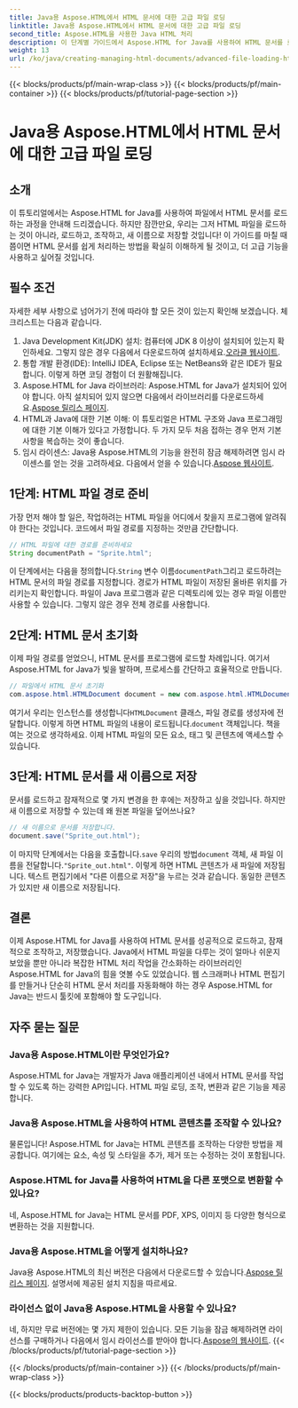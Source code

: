 ```yaml
---
title: Java용 Aspose.HTML에서 HTML 문서에 대한 고급 파일 로딩
linktitle: Java용 Aspose.HTML에서 HTML 문서에 대한 고급 파일 로딩
second_title: Aspose.HTML을 사용한 Java HTML 처리
description: 이 단계별 가이드에서 Aspose.HTML for Java를 사용하여 HTML 문서를 로드, 조작 및 저장하는 방법을 알아보세요. Java 프로젝트에서 고급 HTML 처리를 잠금 해제하세요.
weight: 13
url: /ko/java/creating-managing-html-documents/advanced-file-loading-html-documents/
---
```


{{< blocks/products/pf/main-wrap-class >}}
{{< blocks/products/pf/main-container >}}
{{< blocks/products/pf/tutorial-page-section >}}

# Java용 Aspose.HTML에서 HTML 문서에 대한 고급 파일 로딩

## 소개
이 튜토리얼에서는 Aspose.HTML for Java를 사용하여 파일에서 HTML 문서를 로드하는 과정을 안내해 드리겠습니다. 하지만 잠깐만요, 우리는 그저 HTML 파일을 로드하는 것이 아니라, 로드하고, 조작하고, 새 이름으로 저장할 것입니다! 이 가이드를 마칠 때쯤이면 HTML 문서를 쉽게 처리하는 방법을 확실히 이해하게 될 것이고, 더 고급 기능을 사용하고 싶어질 것입니다.
## 필수 조건
자세한 세부 사항으로 넘어가기 전에 따라야 할 모든 것이 있는지 확인해 보겠습니다. 체크리스트는 다음과 같습니다.
1.  Java Development Kit(JDK) 설치: 컴퓨터에 JDK 8 이상이 설치되어 있는지 확인하세요. 그렇지 않은 경우 다음에서 다운로드하여 설치하세요.[오라클 웹사이트](https://www.oracle.com/java/technologies/javase-downloads.html).
2. 통합 개발 환경(IDE): IntelliJ IDEA, Eclipse 또는 NetBeans와 같은 IDE가 필요합니다. 이렇게 하면 코딩 경험이 더 원활해집니다.
3.  Aspose.HTML for Java 라이브러리: Aspose.HTML for Java가 설치되어 있어야 합니다. 아직 설치되어 있지 않으면 다음에서 라이브러리를 다운로드하세요.[Aspose 릴리스 페이지](https://releases.aspose.com/html/java/).
4. HTML과 Java에 대한 기본 이해: 이 튜토리얼은 HTML 구조와 Java 프로그래밍에 대한 기본 이해가 있다고 가정합니다. 두 가지 모두 처음 접하는 경우 먼저 기본 사항을 복습하는 것이 좋습니다.
5.  임시 라이센스: Java용 Aspose.HTML의 기능을 완전히 잠금 해제하려면 임시 라이센스를 얻는 것을 고려하세요. 다음에서 얻을 수 있습니다.[Aspose 웹사이트](https://purchase.aspose.com/temporary-license/).

## 1단계: HTML 파일 경로 준비
가장 먼저 해야 할 일은, 작업하려는 HTML 파일을 어디에서 찾을지 프로그램에 알려줘야 한다는 것입니다. 코드에서 파일 경로를 지정하는 것만큼 간단합니다.
```java
// HTML 파일에 대한 경로를 준비하세요
String documentPath = "Sprite.html";
```
 이 단계에서는 다음을 정의합니다.`String` 변수 이름`documentPath`그리고 로드하려는 HTML 문서의 파일 경로를 지정합니다. 경로가 HTML 파일이 저장된 올바른 위치를 가리키는지 확인합니다. 파일이 Java 프로그램과 같은 디렉토리에 있는 경우 파일 이름만 사용할 수 있습니다. 그렇지 않은 경우 전체 경로를 사용합니다.
## 2단계: HTML 문서 초기화
이제 파일 경로를 얻었으니, HTML 문서를 프로그램에 로드할 차례입니다. 여기서 Aspose.HTML for Java가 빛을 발하며, 프로세스를 간단하고 효율적으로 만듭니다.
```java
// 파일에서 HTML 문서 초기화
com.aspose.html.HTMLDocument document = new com.aspose.html.HTMLDocument(documentPath);
```
 여기서 우리는 인스턴스를 생성합니다`HTMLDocument` 클래스, 파일 경로를 생성자에 전달합니다. 이렇게 하면 HTML 파일의 내용이 로드됩니다.`document` 객체입니다. 책을 여는 것으로 생각하세요. 이제 HTML 파일의 모든 요소, 태그 및 콘텐츠에 액세스할 수 있습니다.
## 3단계: HTML 문서를 새 이름으로 저장
문서를 로드하고 잠재적으로 몇 가지 변경을 한 후에는 저장하고 싶을 것입니다. 하지만 새 이름으로 저장할 수 있는데 왜 원본 파일을 덮어쓰나요?
```java
// 새 이름으로 문서를 저장합니다.
document.save("Sprite_out.html");
```
 이 마지막 단계에서는 다음을 호출합니다.`save` 우리의 방법`document` 객체, 새 파일 이름을 전달합니다.`"Sprite_out.html"`. 이렇게 하면 HTML 콘텐츠가 새 파일에 저장됩니다. 텍스트 편집기에서 "다른 이름으로 저장"을 누르는 것과 같습니다. 동일한 콘텐츠가 있지만 새 이름으로 저장됩니다.
## 결론
이제 Aspose.HTML for Java를 사용하여 HTML 문서를 성공적으로 로드하고, 잠재적으로 조작하고, 저장했습니다. Java에서 HTML 파일을 다루는 것이 얼마나 쉬운지 보았을 뿐만 아니라 복잡한 HTML 처리 작업을 간소화하는 라이브러리인 Aspose.HTML for Java의 힘을 엿볼 수도 있었습니다.
웹 스크래퍼나 HTML 편집기를 만들거나 단순히 HTML 문서 처리를 자동화해야 하는 경우 Aspose.HTML for Java는 반드시 툴킷에 포함해야 할 도구입니다.
## 자주 묻는 질문
### Java용 Aspose.HTML이란 무엇인가요?
Aspose.HTML for Java는 개발자가 Java 애플리케이션 내에서 HTML 문서를 작업할 수 있도록 하는 강력한 API입니다. HTML 파일 로딩, 조작, 변환과 같은 기능을 제공합니다.
### Java용 Aspose.HTML을 사용하여 HTML 콘텐츠를 조작할 수 있나요?
물론입니다! Aspose.HTML for Java는 HTML 콘텐츠를 조작하는 다양한 방법을 제공합니다. 여기에는 요소, 속성 및 스타일을 추가, 제거 또는 수정하는 것이 포함됩니다.
### Aspose.HTML for Java를 사용하여 HTML을 다른 포맷으로 변환할 수 있나요?
네, Aspose.HTML for Java는 HTML 문서를 PDF, XPS, 이미지 등 다양한 형식으로 변환하는 것을 지원합니다.
### Java용 Aspose.HTML을 어떻게 설치하나요?
 Java용 Aspose.HTML의 최신 버전은 다음에서 다운로드할 수 있습니다.[Aspose 릴리스 페이지](https://releases.aspose.com/html/java/). 설명서에 제공된 설치 지침을 따르세요.
### 라이선스 없이 Java용 Aspose.HTML을 사용할 수 있나요?
 네, 하지만 무료 버전에는 몇 가지 제한이 있습니다. 모든 기능을 잠금 해제하려면 라이선스를 구매하거나 다음에서 임시 라이선스를 받아야 합니다.[Aspose의 웹사이트](https://purchase.aspose.com/temporary-license/).
{{< /blocks/products/pf/tutorial-page-section >}}

{{< /blocks/products/pf/main-container >}}
{{< /blocks/products/pf/main-wrap-class >}}

{{< blocks/products/products-backtop-button >}}

